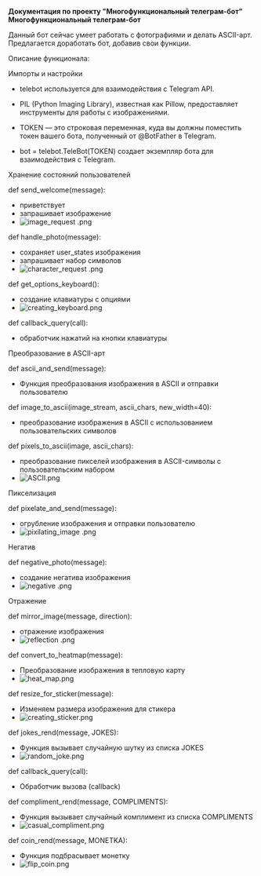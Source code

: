 **Документация по проекту "Многофункциональный телеграм-бот"
Многофункциональный телеграм-бот**

Данный бот сейчас умеет работать с фотографиями и делать ASCII-арт. Предлагается доработать бот, добавив свои функции.

Описание функционала:

Импорты и настройки

- telebot используется для взаимодействия с Telegram API.

- PIL (Python Imaging Library), известная как Pillow, предоставляет инструменты для работы с изображениями.

- TOKEN — это строковая переменная, куда вы должны поместить токен вашего бота, полученный от @BotFather в Telegram.

- bot = telebot.TeleBot(TOKEN) создает экземпляр бота для взаимодействия с Telegram.

Хранение состояний пользователей

def send_welcome(message): 
- приветствует
- запрашивает изображение
- ![image_request .png](images%2Fimage_request%20.png)

def handle_photo(message):
- сохраняет user_states изображения
- запрашивает набор символов
- ![character_request .png](images%2Fcharacter_request%20.png)

def get_options_keyboard(): 
- создание клавиатуры с опциями
- ![creating_keyboard.png](images%2Fcreating_keyboard.png)

def callback_query(call): 
- обработчик нажатий на кнопки клавиатуры

Преобразование в ASCII-арт

def ascii_and_send(message):
- Функция преобразования изображения в ASCII и отправки пользователю

def image_to_ascii(image_stream, ascii_chars, new_width=40):
- преобразование изображения в ASCII с использованием пользовательских символов

def pixels_to_ascii(image, ascii_chars):
- преобразование пикселей изображения в ASCII-символы с пользовательским набором
- ![ASCII.png](images%2FASCII.png)

Пикселизация

def pixelate_and_send(message):
- огрубление изображения и отправки пользователю
- ![pixilating_image .png](images%2Fpixilating_image%20.png)

Негатив

def negative_photo(message):
- создание негатива изображения
- ![negative .png](images%2Fnegative%20.png)

Отражение

def mirror_image(message, direction):
- отражение изображения
- ![reflection .png](images%2Freflection%20.png)

def convert_to_heatmap(message):
- Преобразование изображения в тепловую карту
- ![heat_map.png](images%2Fheat_map.png)

def resize_for_sticker(message):
- Изменяем размера изображения для стикера
- ![creating_sticker.png](images%2Fcreating_sticker.png)

def jokes_rend(message, JOKES):
- Функция вызывает случайную шутку из списка JOKES
- ![random_joke.png](images%2Frandom_joke.png)

def callback_query(call):
- Обработчик вызова (callback)

def compliment_rend(message, COMPLIMENTS):
- Функция вызывает случайный комплимент из списка COMPLIMENTS
- ![casual_compliment.png](images%2Fcasual_compliment.png)

def coin_rend(message, MONETKA):
- Функция подбрасывает монетку
- ![flip_coin.png](images%2Fflip_coin.png)